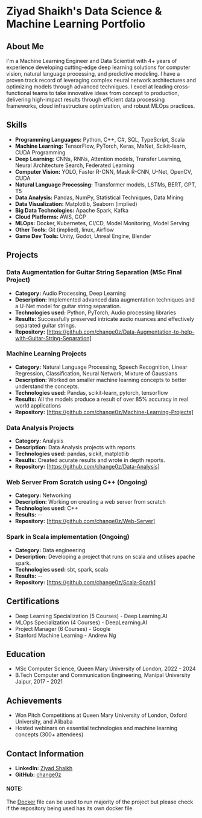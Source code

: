 # Ziyad Shaikh's Data Science & Machine Learning Portfolio

## About Me
I'm a Machine Learning Engineer and Data Scientist with 4+ years of experience developing cutting-edge deep learning solutions for computer vision, natural language processing, and predictive modeling. I have a proven track record of leveraging complex neural network architectures and optimizing models through advanced techniques. I excel at leading cross-functional teams to take innovative ideas from concept to production, delivering high-impact results through efficient data processing frameworks, cloud infrastructure optimization, and robust MLOps practices.

## Skills
- **Programming Languages:** Python, C++, C#, SQL, TypeScript, Scala
- **Machine Learning:** TensorFlow, PyTorch, Keras, MxNet, Scikit-learn, CUDA Programming
- **Deep Learning:** CNNs, RNNs, Attention models, Transfer Learning, Neural Architecture Search, Federated Learning
- **Computer Vision:** YOLO, Faster R-CNN, Mask R-CNN, U-Net, OpenCV, CUDA
- **Natural Language Processing:** Transformer models, LSTMs, BERT, GPT, T5
- **Data Analysis:** Pandas, NumPy, Statistical Techniques, Data Mining
- **Data Visualization:** Matplotlib, Seaborn (implied)
- **Big Data Technologies:** Apache Spark, Kafka
- **Cloud Platforms:** AWS, GCP
- **MLOps:** Docker, Kubernetes, CI/CD, Model Monitoring, Model Serving
- **Other Tools:** Git (implied), linux, Airflow
- **Game Dev Tools:** Unity, Godot, Unreal Engine, Blender

## Projects

### Data Augmentation for Guitar String Separation (MSc Final Project)
- **Category:** Audio Processing, Deep Learning
- **Description:** Implemented advanced data augmentation techniques and a U-Net model for guitar string separation.
- **Technologies used:** Python, PyTorch, Audio processing libraries
- **Results:** Successfully preserved intricate audio nuances and effectively separated guitar strings.
- **Repository:** [https://github.com/change0z/Data-Augmentation-to-help-with-Guitar-String-Separation]

### Machine Learning Projects 
- **Category:** Natural Language Processing, Speech Recognition, Linear Regression, Classification, Neural Network, Mixture of Gaussians
- **Description:** Worked on smaller machine learning concepts to better understand the concepts.
- **Technologies used:** Pandas, scikit-learn, pytorch, tensorflow
- **Results:** All the models produce a result of over 85% accuracy in real world applications
- **Repository:** [https://github.com/change0z/Machine-Learning-Projects]

### Data Analysis Projects 
- **Category:** Analysis
- **Description:** Data Analysis projects with reports.
- **Technologies used:** pandas, sickit, matplotlib 
- **Results:** Created acurate results and wrote in depth reports.
- **Repository:** [https://github.com/change0z/Data-Analysis]

### Web Server From Scratch using C++ (Ongoing) 
- **Category:** Networking
- **Description:** Working on creating a web server from scratch
- **Technologies used:**  C++
- **Results:** --
- **Repository:** [https://github.com/change0z/Web-Server]

### Spark in Scala implementation (Ongoing)
- **Category:** Data engineering
- **Description:** Developing a project that runs on scala and utilises apache spark.
- **Technologies used:** sbt, spark, scala
- **Results:** --
- **Repository:** [https://github.com/change0z/Scala-Spark]

## Certifications
- Deep Learning Specialization (5 Courses) - Deep Learning.AI
- MLOps Specialization (4 Courses) - DeepLearning.AI
- Project Manager (6 Courses) - Google
- Stanford Machine Learning - Andrew Ng

## Education
- MSc Computer Science, Queen Mary University of London, 2022 - 2024
- B.Tech Computer and Communication Engineering, Manipal University Jaipur, 2017 - 2021

## Achievements
- Won Pitch Competitions at Queen Mary University of London, Oxford University, and Alibaba
- Hosted webinars on essential technologies and machine learning concepts (300+ attendees)

## Contact Information
- **LinkedIn:** [Ziyad Shaikh](www.linkedin.com/in/ziyad-shaikh-55250b194)
- **GitHub:** [change0z](https://github.com/change0z/Portfolio)


#### NOTE:
The [Docker](https://github.com/change0z/Portfolio/blob/main/Dockerfile) file can be used to run majority of the project but please check if the repository being used has its own docker file.
